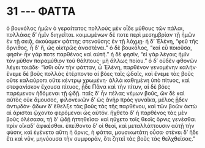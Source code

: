 
# 31 --- ΦΑΤΤΑ

ὁ βουκόλος ἡμῶν ὁ γεραίτατος πολλοὺς μὲν οἶδε
μύθους τῶν πάλαι, πολλάκις δ’ ἡμῖν διηγεῖται.
κοιμωμένων δέ ποτε περὶ μεσημβρίαν τῇ ἡμῶν ἐν τῇ
σκιᾷ, ἀκούομεν φάττης στενούσης ἐν τῇ λόχμῃ· ἡ δ’
Ἑλένη, “φεῦ τῆς ὄρνιθος, ἦ δ’ ἥ, ὡς οἰκτρῶς
ἀναστένει.” ὁ δὲ βουκόλος, “καὶ εὖ ποιοῦσα, φησίν·
ἦν γάρ ποτε παρθένος καὶ αὐτή.” ἡ δὲ φησίν, “εἰ
γὰρ λέγοις ἡμῖν τὸν μῦθον παραμύθιον τοῦ θάλπους·
μὴ ἄλλως ποίου.” ὁ δ’ οὐδὲν φθονῶν λέγει τοιάδε·
“ἴσθι οὖν τὴν φάτταν, ὦ Ἑλένη, παρθένον
γενομένην καλήν· ἔνεμε δὲ βοῦς πολλὰς ἐτέρποντο αἱ
βόες ταῖς ᾠδαῖς, καὶ ἔνεμε τὰς βοῦς οὔτε καλαύροπι
οὔτε κέντρῳ χρωμένη· ἀλλὰ καθημένη ὑπὸ πίτυος,
καὶ στεφανίσκον ἔχουσα πίτυος, ᾖδε Πᾶνα καὶ τὴν
πίτυν, αἱ δὲ βόες παρέμενον ἡδόμεναι τῇ ᾠδῇ. παῖς
δ’ ἦν πέλας νέμων βοῦς, ὢν δὲ καὶ αὐτὸς οὐκ
ἄμουσος, φιλονεικῶν δ’ ὡς ἀνὴρ πρὸς γυναῖκα, μέλος
ᾖδεν ἀντῳδόν· ᾄδων δ’ ἔθελξε τὰς βοῦς τὰς τῆς
παρθένου, καὶ τῶν βοῶν ὀκτὼ αἱ άρισται ᾤχοντο 
φερόμεναι ὡς αὐτόν. ἤχθετο δ’ ἡ παρθένος τὰς μὲν
βοῦς ὀλέσασα, τῇ δ’ ῷδῇ ἡττηθεῖσα· καὶ ηὔχετο
τοῖς θεοῖς ὄρνις γενέσθαι πρὶν οἴκαδ’ ἀφικέσθαι.
ἐπείθοντο δ’ οἱ θεοί, καὶ μεταλλάττουσιν αὐτῇ τὴν
φύσιν, καὶ ἐγένετο αὕτη ἡ ὄρνις, ἡ φάττα, μουσικωτάτη
οὖσα· στένει δ’ ἥδε ἔτι καὶ νῦν, μηνύουσα τὴν
συμφοράν, ὅτι ζητεῖ τὰς βοῦς τὰς θελχθείσας.”
